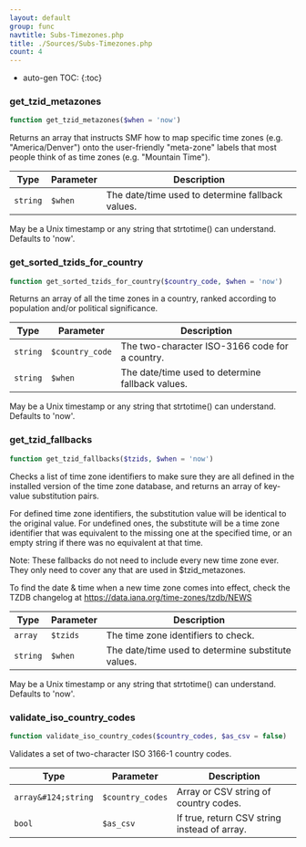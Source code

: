 ```yaml
---
layout: default
group: func
navtitle: Subs-Timezones.php
title: ./Sources/Subs-Timezones.php
count: 4
---
```

* auto-gen TOC:
{:toc}
### get_tzid_metazones

```php
function get_tzid_metazones($when = 'now')
```
Returns an array that instructs SMF how to map specific time zones
(e.g. "America/Denver") onto the user-friendly "meta-zone" labels that
most people think of as time zones (e.g. "Mountain Time").



Type|Parameter|Description
---|---|---
`string`|`$when`|The date/time used to determine fallback values.
May be a Unix timestamp or any string that strtotime() can understand.
Defaults to 'now'.

### get_sorted_tzids_for_country

```php
function get_sorted_tzids_for_country($country_code, $when = 'now')
```
Returns an array of all the time zones in a country, ranked according
to population and/or political significance.



Type|Parameter|Description
---|---|---
`string`|`$country_code`|The two-character ISO-3166 code for a country.
`string`|`$when`|The date/time used to determine fallback values.
May be a Unix timestamp or any string that strtotime() can understand.
Defaults to 'now'.

### get_tzid_fallbacks

```php
function get_tzid_fallbacks($tzids, $when = 'now')
```
Checks a list of time zone identifiers to make sure they are all defined in
the installed version of the time zone database, and returns an array of
key-value substitution pairs.

For defined time zone identifiers, the substitution value will be identical
to the original value. For undefined ones, the substitute will be a time zone
identifier that was equivalent to the missing one at the specified time, or
an empty string if there was no equivalent at that time.

Note: These fallbacks do not need to include every new time zone ever. They
only need to cover any that are used in $tzid_metazones.

To find the date & time when a new time zone comes into effect, check
the TZDB changelog at https://data.iana.org/time-zones/tzdb/NEWS

Type|Parameter|Description
---|---|---
`array`|`$tzids`|The time zone identifiers to check.
`string`|`$when`|The date/time used to determine substitute values.
May be a Unix timestamp or any string that strtotime() can understand.
Defaults to 'now'.

### validate_iso_country_codes

```php
function validate_iso_country_codes($country_codes, $as_csv = false)
```
Validates a set of two-character ISO 3166-1 country codes.



Type|Parameter|Description
---|---|---
`array&#124;string`|`$country_codes`|Array or CSV string of country codes.
`bool`|`$as_csv`|If true, return CSV string instead of array.

